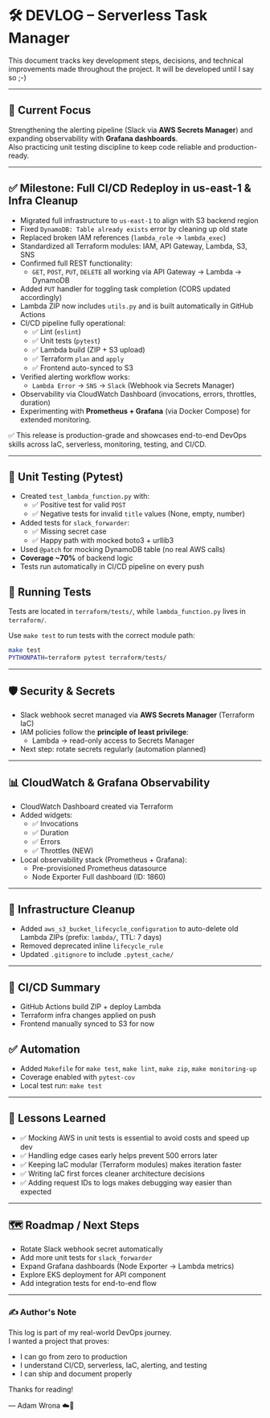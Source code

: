 # 🛠 DEVLOG – Serverless Task Manager

This document tracks key development steps, decisions, and technical improvements made throughout the project. It will be developed until I say so ;-)

---

## 🎯 Current Focus

Strengthening the alerting pipeline (Slack via **AWS Secrets Manager**) and expanding observability with **Grafana dashboards**.  
Also practicing unit testing discipline to keep code reliable and production-ready.

---

## ✅ Milestone: Full CI/CD Redeploy in us-east-1 & Infra Cleanup

- Migrated full infrastructure to `us-east-1` to align with S3 backend region
- Fixed `DynamoDB: Table already exists` error by cleaning up old state
- Replaced broken IAM references (`lambda_role` → `lambda_exec`)
- Standardized all Terraform modules: IAM, API Gateway, Lambda, S3, SNS
- Confirmed full REST functionality:
  - `GET`, `POST`, `PUT`, `DELETE` all working via API Gateway → Lambda → DynamoDB
- Added `PUT` handler for toggling task completion (CORS updated accordingly)
- Lambda ZIP now includes `utils.py` and is built automatically in GitHub Actions
- CI/CD pipeline fully operational:
  - ✅ Lint (`eslint`)
  - ✅ Unit tests (`pytest`)
  - ✅ Lambda build (ZIP + S3 upload)
  - ✅ Terraform `plan` and `apply`
  - ✅ Frontend auto-synced to S3
- Verified alerting workflow works:
  - `Lambda Error` → `SNS` → `Slack` (Webhook via Secrets Manager)
- Observability via CloudWatch Dashboard (invocations, errors, throttles, duration)
- Experimenting with **Prometheus + Grafana** (via Docker Compose) for extended monitoring.

✅ This release is production-grade and showcases end-to-end DevOps skills across IaC, serverless, monitoring, testing, and CI/CD.

---

## 🧪 Unit Testing (Pytest)

- Created `test_lambda_function.py` with:
  - ✅ Positive test for valid `POST`
  - ✅ Negative tests for invalid `title` values (None, empty, number)
- Added tests for `slack_forwarder`:
  - ✅ Missing secret case
  - ✅ Happy path with mocked boto3 + urllib3
- Used `@patch` for mocking DynamoDB table (no real AWS calls)
- **Coverage ~70%** of backend logic
- Tests run automatically in CI/CD pipeline on every push

## 🧪 Running Tests

Tests are located in `terraform/tests/`, while `lambda_function.py` lives in `terraform/`.

Use `make test` to run tests with the correct module path:

```bash
make test
PYTHONPATH=terraform pytest terraform/tests/
```

---

## 🛡 Security & Secrets

- Slack webhook secret managed via **AWS Secrets Manager** (Terraform IaC)
- IAM policies follow the **principle of least privilege**:
  - Lambda → read-only access to Secrets Manager
- Next step: rotate secrets regularly (automation planned)

---

## 📊 CloudWatch & Grafana Observability

- CloudWatch Dashboard created via Terraform
- Added widgets:
  - ✅ Invocations
  - ✅ Duration
  - ✅ Errors
  - ✅ Throttles (NEW)
- Local observability stack (Prometheus + Grafana):
  - Pre-provisioned Prometheus datasource
  - Node Exporter Full dashboard (ID: 1860)

---

## 🧹 Infrastructure Cleanup

- Added `aws_s3_bucket_lifecycle_configuration` to auto-delete old Lambda ZIPs (prefix: `lambda/`, TTL: 7 days)
- Removed deprecated inline `lifecycle_rule`
- Updated `.gitignore` to include `.pytest_cache/`

---

## 🧰 CI/CD Summary

- GitHub Actions build ZIP + deploy Lambda
- Terraform infra changes applied on push
- Frontend manually synced to S3 for now

## ✅ Automation

- Added `Makefile` for `make test`, `make lint`, `make zip`, `make monitoring-up`
- Coverage enabled with `pytest-cov`
- Local test run: `make test`

---

## 🧠 Lessons Learned

- ✅ Mocking AWS in unit tests is essential to avoid costs and speed up dev
- ✅ Handling edge cases early helps prevent 500 errors later
- ✅ Keeping IaC modular (Terraform modules) makes iteration faster
- ✅ Writing IaC first forces cleaner architecture decisions
- ✅ Adding request IDs to logs makes debugging way easier than expected

---

## 🗺 Roadmap / Next Steps

- Rotate Slack webhook secret automatically
- Add more unit tests for `slack_forwarder`
- Expand Grafana dashboards (Node Exporter → Lambda metrics)
- Explore EKS deployment for API component
- Add integration tests for end-to-end flow

---

### ✍️ Author's Note

This log is part of my real-world DevOps journey.  
I wanted a project that proves:
- I can go from zero to production
- I understand CI/CD, serverless, IaC, alerting, and testing
- I can ship and document properly

Thanks for reading!

— Adam Wrona ☁️🧠
